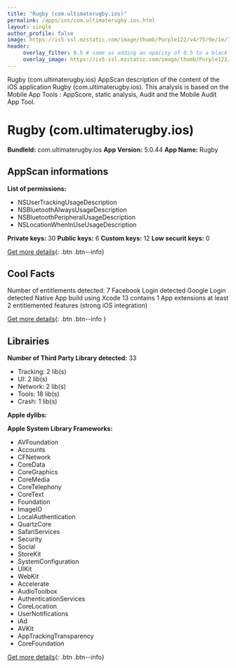 ```yaml
---
title: "Rugby (com.ultimaterugby.ios)"
permalink: /apps/ios/com.ultimaterugby.ios.html
layout: single
author_profile: false
image: https://is5-ssl.mzstatic.com/image/thumb/Purple122/v4/75/9e/1e/759e1ea6-8c1b-18e1-82ab-d51bf40fc2cc/AppIcon-1x_U007emarketing-0-7-0-sRGB-85-220.png/512x512bb.jpg
header: 
     overlay_filter: 0.5 # same as adding an opacity of 0.5 to a black background
     overlay_image: https://is5-ssl.mzstatic.com/image/thumb/Purple122/v4/75/9e/1e/759e1ea6-8c1b-18e1-82ab-d51bf40fc2cc/AppIcon-1x_U007emarketing-0-7-0-sRGB-85-220.png/512x512bb.jpg
---
```

Rugby (com.ultimaterugby.ios) AppScan description of the content of the iOS application Rugby (com.ultimaterugby.ios). This analysis is based on the Mobile App Tools : AppScore, static analysis, Audit and the Mobile Audit App Tool.

# Rugby (com.ultimaterugby.ios)

**BundleId:** com.ultimaterugby.ios
**App Version:** 5.0.44
**App Name:** Rugby


## AppScan informations 

**List of permissions:** 
- NSUserTrackingUsageDescription
- NSBluetoothAlwaysUsageDescription
- NSBluetoothPeripheralUsageDescription
- NSLocationWhenInUseUsageDescription
  
  
**Private keys:** 30
**Public keys:** 6
**Custom keys:** 12
**Low securit keys:** 0
  
[Get more details](/pricing.html){: .btn .btn--info}

## Cool Facts

Number of entitlements detected: 7
Facebook Login detected
Google Login detected
Native App
build using Xcode 13
contains 1 App extensions
at least 2 entitlemented features (strong iOS integration)
  
[Get more details](/pricing.html){: .btn .btn--info }

## Librairies 
**Number of Third Party Library detected:** 33
- Tracking: 2 lib(s)
- UI: 2 lib(s)
- Network: 2 lib(s)
- Tools: 18 lib(s)
- Crash: 1 lib(s)


**Apple dylibs:**


**Apple System Library Frameworks:**
- AVFoundation
- Accounts
- CFNetwork
- CoreData
- CoreGraphics
- CoreMedia
- CoreTelephony
- CoreText
- Foundation
- ImageIO
- LocalAuthentication
- QuartzCore
- SafariServices
- Security
- Social
- StoreKit
- SystemConfiguration
- UIKit
- WebKit
- Accelerate
- AudioToolbox
- AuthenticationServices
- CoreLocation
- UserNotifications
- iAd
- AVKit
- AppTrackingTransparency
- CoreFoundation


  
[Get more details](/pricing.html){: .btn .btn--info}

